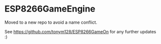 # ESP8266GameEngine
Moved to a new repo to avoid a name conflict.

See https://github.com/tonym128/ESP8266GameOn for any further updates :)



